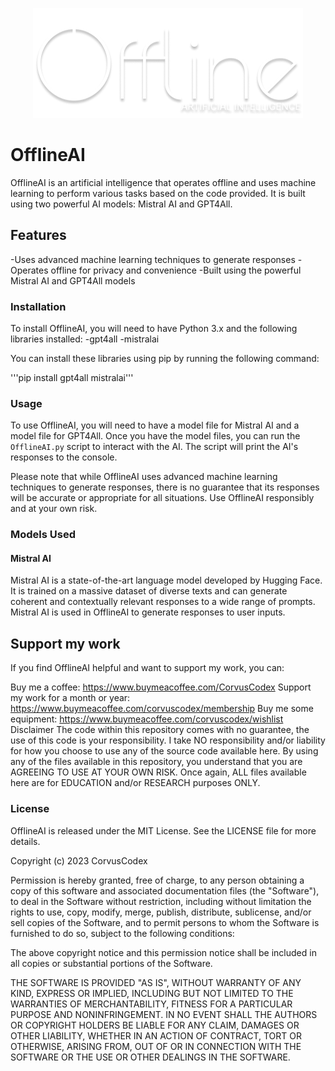 <p align="center">
  <img src="https://github.com/CorvusCodex/OfflineAI/blob/main/offlineai.png?raw=true">
</p>

# OfflineAI
OfflineAI is an artificial intelligence that operates offline and uses machine learning to perform various tasks based on the code provided. It is built using two powerful AI models: Mistral AI and GPT4All.

## Features
-Uses advanced machine learning techniques to generate responses
-Operates offline for privacy and convenience
-Built using the powerful Mistral AI and GPT4All models

### Installation
To install OfflineAI, you will need to have Python 3.x and the following libraries installed:
-gpt4all
-mistralai

You can install these libraries using pip by running the following command:


'''pip install gpt4all mistralai'''

### Usage
To use OfflineAI, you will need to have a model file for Mistral AI and a model file for GPT4All. Once you have the model files, you can run the `OfflineAI.py` script to interact with the AI. The script will print the AI's responses to the console.

Please note that while OfflineAI uses advanced machine learning techniques to generate responses, there is no guarantee that its responses will be accurate or appropriate for all situations. Use OfflineAI responsibly and at your own risk.

### Models Used

#### Mistral AI
Mistral AI is a state-of-the-art language model developed by Hugging Face. It is trained on a massive dataset of diverse texts and can generate coherent and contextually relevant responses to a wide range of prompts. Mistral AI is used in OfflineAI to generate responses to user inputs.

## Support my work
If you find OfflineAI helpful and want to support my work, you can:

Buy me a coffee: https://www.buymeacoffee.com/CorvusCodex
Support my work for a month or year: https://www.buymeacoffee.com/corvuscodex/membership
Buy me some equipment: https://www.buymeacoffee.com/corvuscodex/wishlist
Disclaimer
The code within this repository comes with no guarantee, the use of this code is your responsibility. I take NO responsibility and/or liability for how you choose to use any of the source code available here. By using any of the files available in this repository, you understand that you are AGREEING TO USE AT YOUR OWN RISK. Once again, ALL files available here are for EDUCATION and/or RESEARCH purposes ONLY.

### License
OfflineAI is released under the MIT License. See the LICENSE file for more details.

Copyright (c) 2023 CorvusCodex

Permission is hereby granted, free of charge, to any person obtaining a copy
of this software and associated documentation files (the "Software"), to deal
in the Software without restriction, including without limitation the rights
to use, copy, modify, merge, publish, distribute, sublicense, and/or sell
copies of the Software, and to permit persons to whom the Software is
furnished to do so, subject to the following conditions:

The above copyright notice and this permission notice shall be included in all
copies or substantial portions of the Software.

THE SOFTWARE IS PROVIDED "AS IS", WITHOUT WARRANTY OF ANY KIND, EXPRESS OR
IMPLIED, INCLUDING BUT NOT LIMITED TO THE WARRANTIES OF MERCHANTABILITY,
FITNESS FOR A PARTICULAR PURPOSE AND NONINFRINGEMENT. IN NO EVENT SHALL THE
AUTHORS OR COPYRIGHT HOLDERS BE LIABLE FOR ANY CLAIM, DAMAGES OR OTHER
LIABILITY, WHETHER IN AN ACTION OF CONTRACT, TORT OR OTHERWISE, ARISING FROM,
OUT OF OR IN CONNECTION WITH THE SOFTWARE OR THE USE OR OTHER DEALINGS IN THE
SOFTWARE.
